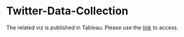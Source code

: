 # Twitter-Data-Collection
The related viz is published in Tableau. Please use the [link](https://public.tableau.com/profile/lynn1995#!/vizhome/Book2_15693910171980/Dashboard1) to access.
